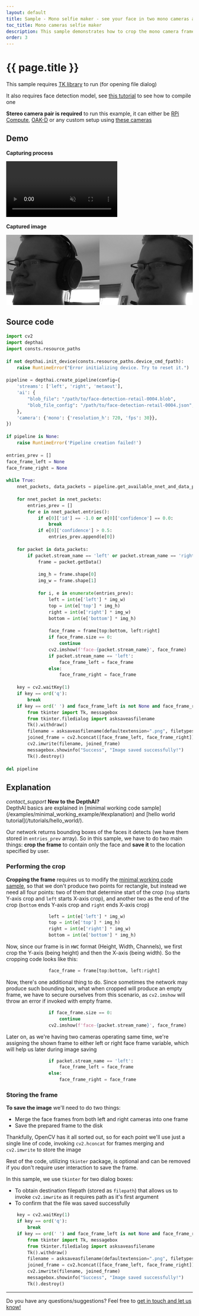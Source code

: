 ```yaml
---
layout: default
title: Sample - Mono selfie maker - see your face in two mono cameras and save them using spacebar
toc_title: Mono cameras selfie maker
description: This sample demonstrates how to crop the mono camera frames according to neural network output and store joined image to disk
order: 3
---
```

# {{ page.title }}

This sample requires [TK library](https://docs.oracle.com/cd/E88353_01/html/E37842/libtk-3.html) to run (for opening file dialog)

It also requires face detection model, see [this tutorial](/tutorials/converting_openvino_model) to see how to compile one

__Stereo camera pair is required__ to run this example, it can either be [RPi Compute](products/bw1097/), [OAK-D](products/bw1098obc/) or any custom setup using [these cameras](/products/stereo_camera_pair/)

## Demo

__Capturing process__

<video muted autoplay controls>
    <source src="/images/samples/face_mono.mp4" type="video/mp4">
</video>

__Captured image__

![captured](/images/samples/face_mono_selfie.png)

## Source code

```python
import cv2
import depthai
import consts.resource_paths

if not depthai.init_device(consts.resource_paths.device_cmd_fpath):
    raise RuntimeError("Error initializing device. Try to reset it.")

pipeline = depthai.create_pipeline(config={
    'streams': ['left', 'right', 'metaout'],
    'ai': {
        "blob_file": "/path/to/face-detection-retail-0004.blob",
        "blob_file_config": "/path/to/face-detection-retail-0004.json",
    },
    'camera': {'mono': {'resolution_h': 720, 'fps': 30}},
})

if pipeline is None:
    raise RuntimeError('Pipeline creation failed!')

entries_prev = []
face_frame_left = None
face_frame_right = None

while True:
    nnet_packets, data_packets = pipeline.get_available_nnet_and_data_packets()

    for nnet_packet in nnet_packets:
        entries_prev = []
        for e in nnet_packet.entries():
            if e[0]['id'] == -1.0 or e[0]['confidence'] == 0.0:
                break
            if e[0]['confidence'] > 0.5:
                entries_prev.append(e[0])

    for packet in data_packets:
        if packet.stream_name == 'left' or packet.stream_name == 'right':
            frame = packet.getData()

            img_h = frame.shape[0]
            img_w = frame.shape[1]

            for i, e in enumerate(entries_prev):
                left = int(e['left'] * img_w)
                top = int(e['top'] * img_h)
                right = int(e['right'] * img_w)
                bottom = int(e['bottom'] * img_h)

                face_frame = frame[top:bottom, left:right]
                if face_frame.size == 0:
                    continue
                cv2.imshow(f'face-{packet.stream_name}', face_frame)
                if packet.stream_name == 'left':
                    face_frame_left = face_frame
                else:
                    face_frame_right = face_frame

    key = cv2.waitKey(1)
    if key == ord('q'):
        break
    if key == ord(' ') and face_frame_left is not None and face_frame_right is not None:
        from tkinter import Tk, messagebox
        from tkinter.filedialog import asksaveasfilename
        Tk().withdraw()
        filename = asksaveasfilename(defaultextension=".png", filetypes=(("Image files", "*.png"),("All Files", "*.*")))
        joined_frame = cv2.hconcat([face_frame_left, face_frame_right])
        cv2.imwrite(filename, joined_frame)
        messagebox.showinfo("Success", "Image saved successfully!")
        Tk().destroy()

del pipeline
```

## Explanation
<div class="alert alert-primary" role="alert">
<i class="material-icons info">
contact_support
</i>
  <strong>New to the DepthAI?</strong><br/>
  <span class="small">DepthAI basics are explained in [minimal working code sample](/examples/minimal_working_example/#explanation) and [hello world tutorial](/tutorials/hello_world/).</span>
</div>

Our network returns bounding boxes of the faces it detects (we have them stored in `entries_prev` array).
So in this sample, we have to do two main things: __crop the frame__ to contain only the face and __save it__ to 
the location specified by user.

### Performing the crop

__Cropping the frame__ requires us to modify the [minimal working code sample](/examples/minimal_working_example/), so that
we don't produce two points for rectangle, but instead we need all four points:
two of them that determine start of the crop (`top` starts Y-axis crop and `left` starts X-axis crop),
and another two as the end of the crop (`bottom` ends Y-axis crop and `right` ends X-axis crop)

```python
                left = int(e['left'] * img_w)
                top = int(e['top'] * img_h)
                right = int(e['right'] * img_w)
                bottom = int(e['bottom'] * img_h)
```

Now, since our frame is in `HWC` format (Height, Width, Channels), we first crop the Y-axis (being height) and then the X-axis (being width).
So the cropping code looks like this:

```python
                face_frame = frame[top:bottom, left:right]
```

Now, there's one additional thing to do. Since sometimes the network may produce such bounding box, what when cropped
will produce an empty frame, we have to secure ourselves from this scenario, as `cv2.imshow` will throw
an error if invoked with empty frame.

```python
                if face_frame.size == 0:
                    continue
                cv2.imshow(f'face-{packet.stream_name}', face_frame)
```

Later on, as we're having two cameras operating same time, we're assigning the shown frame to either left or right face frame 
variable, which will help us later during image saving

```python
                if packet.stream_name == 'left':
                    face_frame_left = face_frame
                else:
                    face_frame_right = face_frame
```

### Storing the frame

__To save the image__ we'll need to do two things:

- Merge the face frames from both left and right cameras into one frame
- Save the prepared frame to the disk

Thankfully, OpenCV has it all sorted out, so for each point we'll use just a single line of code, 
invoking `cv2.hconcat` for frames merging and `cv2.imwrite` to store the image

Rest of the code, utilizing `tkinter` package, is optional and can be removed if you don't require
user interaction to save the frame.

In this sample, we use `tkinter` for two dialog boxes:

- To obtain destination filepath (stored as `filepath`) that allows us to invoke `cv2.imwrite` as it requires path as it's first argument
- To confirm that the file was saved successfully

```python
    key = cv2.waitKey(1)
    if key == ord('q'):
        break
    if key == ord(' ') and face_frame_left is not None and face_frame_right is not None:
        from tkinter import Tk, messagebox
        from tkinter.filedialog import asksaveasfilename
        Tk().withdraw()
        filename = asksaveasfilename(defaultextension=".png", filetypes=(("Image files", "*.png"),("All Files", "*.*")))
        joined_frame = cv2.hconcat([face_frame_left, face_frame_right])
        cv2.imwrite(filename, joined_frame)
        messagebox.showinfo("Success", "Image saved successfully!")
        Tk().destroy()
```

---

Do you have any questions/suggestions? Feel free to [get in touch and let us know!](/support)
